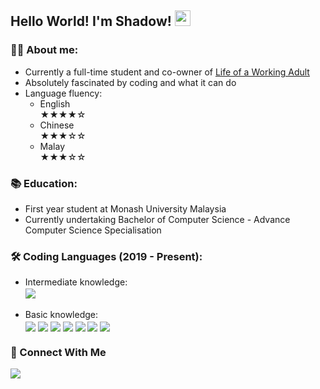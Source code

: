 ## Hello World! I'm Shadow! <img src="https://media.giphy.com/media/hvRJCLFzcasrR4ia7z/giphy.gif" width="25px">

### 💁‍♀️ About me:
<ul>
  <li> Currently a full-time student and co-owner of <a href="https://lifeofaworkingadult.com/">Life of a Working Adult</a>
  <li> Absolutely fascinated by coding and what it can do
  <li> Language fluency:
    <ul>
       <li> English   <br>★★★★☆
       <li> Chinese   <br>★★★☆☆
       <li> Malay     <br>★★★☆☆
    </ul>
</ul>


### 📚 Education:
<ul>
  <li> First year student at Monash University Malaysia
  <li> Currently undertaking Bachelor of Computer Science - Advance Computer Science Specialisation
</ul>

### 🛠 Coding Languages (2019 - Present):
<ul>
  <li>Intermediate knowledge:
  <br>
  <img align="center" src="https://img.shields.io/badge/Python-FFD43B?style=for-the-badge&logo=python&logoColor=darkgreen">
  <br>
  <br>
  <li>Basic knowledge:
  <br>
  <img align="center" src="https://img.shields.io/badge/HTML5-E34F26?style=for-the-badge&logo=html5&logoColor=white">
  <img align="center" src="https://img.shields.io/badge/CSS3-1572B6?style=for-the-badge&logo=css3&logoColor=white">
  <img align="center" src="https://img.shields.io/badge/JavaScript-323330?style=for-the-badge&logo=javascript&logoColor=F7DF1E">
  <img align="center" src="https://img.shields.io/badge/Java-ED8B00?style=for-the-badge&logo=java&logoColor=white">
  <img align="center" src="https://img.shields.io/badge/MySQL-00000F?style=for-the-badge&logo=mysql&logoColor=white">
  <img align="center" src="https://img.shields.io/badge/R-276DC3?style=for-the-badge&logo=r&logoColor=white">
  <img align="center" src="https://img.shields.io/badge/Shell_Script-121011?style=for-the-badge&logo=gnu-bash&logoColor=white">
</ul>
    
### 💬 Connect With Me
<a href="https://www.linkedin.com/in/alyssa-ting-8403a8170/" target="blank"><img align="center" src="https://img.shields.io/badge/LinkedIn-0077B5?style=for-the-badge&logo=linkedin&logoColor=white"></a>
